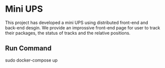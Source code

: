 # Mini UPS

This project has developed a mini UPS using distributed front-end and back-end desgin. We provide an improssive front-end page for user to track their packages, the status of tracks and the relative positions.

## Run Command

sudo docker-compose up




